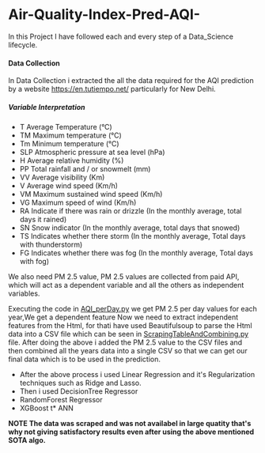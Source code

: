# Air-Quality-Index-Pred-AQI-
In this Project I have followed each and every step of a Data_Science lifecycle.

#### Data Collection
In Data Collection i extracted the all the data required for the AQI prediction by a website https://en.tutiempo.net/
particularly for New Delhi.

##### Variable Interpretation

* T	Average Temperature (°C)
* TM	Maximum temperature (°C)
* Tm	Minimum temperature (°C)
* SLP	Atmospheric pressure at sea level (hPa)
* H	Average relative humidity (%)
* PP	Total rainfall and / or snowmelt (mm)
* VV	Average visibility (Km)
* V	Average wind speed (Km/h)
* VM	Maximum sustained wind speed (Km/h)
* VG	Maximum speed of wind (Km/h)
* RA	Indicate if there was rain or drizzle (In the monthly average, total days it rained)
* SN	Snow indicator (In the monthly average, total days that snowed)
* TS	Indicates whether there storm (In the monthly average, Total days with thunderstorm)
* FG	Indicates whether there was fog (In the monthly average, Total days with fog)

We also need PM 2.5 value, PM 2.5 values are collected from paid API, which will act as a dependent variable and all the others as independent variables.

Executing the code in [AQI_perDay.py](https://github.com/anubhav6864/Air-Quality-Index-Pred-AQI-/blob/main/AQI_perDay.py) we get PM 2.5 per day values for each year,We get a dependent feature
Now we need to extract independent features from the Html, for thati have used Beautifulsoup to parse the Html data into a CSV file  which can be seen in [ScrapingTableAndCombining.py](https://github.com/anubhav6864/Air-Quality-Index-Pred-AQI-/blob/main/ScrapingTableAndCombining.py) file.
After doing the above i added the PM 2.5 value to the CSV files and then combined all the years data into a single CSV so that we can get our final data which is to be used in the prediction.

* After the above process i used Linear Regression and it's Regularization techniques such as Ridge and Lasso.
* Then i used DecisionTree Regressor
* RandomForest Regressor
* XGBoost
t* ANN

**NOTE The data was scraped and was not availabel in large quatity that's why not giving satisfactory results even after using the above mentioned SOTA algo.**
